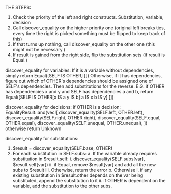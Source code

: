 THE STEPS:

1. Check the priority of the left and right constructs.
    Substitution, variable, decision
2. Call discover_equality on the higher priority one (original left breaks ties, every time the right is picked something must be flipped to keep track of this)
3. If that turns up nothing, call discover_equality on the other one (this might not be necessary.)
4. If result is gained from the right side, flip the substitution sets (if result is Equal.)

discover_equality for variables:
If it is a variable without dependencies, simply return Equal([SELF IS OTHER] [])
Otherwise, if it has dependencies, figure out which of OTHER's dependencies should be assigned one of SELF's dependencies. Then add substitutions for the reverse.
E.G. if OTHER has dependencies x and y and SELF has dependencies a and b, return Equal([SELF IS OTHER[x IS a   y IS b]   a IS x   b IS y] [])

discover_equality for decisions:
if OTHER is a decision:
    EqualityResult::and(vec![
        discover_equality(SELF.left, OTHER.left),
        discover_equality(SELF.right, OTHER.right),
        discover_equality(SELF.equal, OTHER.equal),
        discover_equality(SELF.unequal, OTHER.unequal),
    ])
otherwise return Unknown

discover_equality for substitutions:
1. $result = discover_equality(SELF.base, OTHER)
2. For each substitution in SELF.subs:
    a. If the variable already requires substitution in $result.self:
        i. discover_equality(SELF.subs[var], $result.self[var])
        ii. if Equal, remove $result[var] and add all the new subs to $result
        iii. Otherwise, return the error
    b. Otherwise
        i. if any existing substitution in $result.other depends on the var being substituted, append the substitution to it
        ii. if OTHER is dependent on the variable, add the substitution to the other subs.